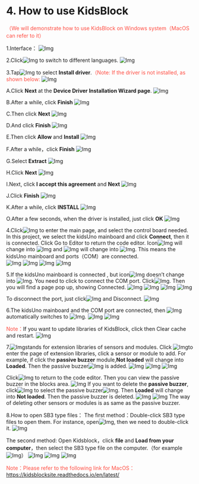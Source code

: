 # 4. How to use KidsBlock
<span style="color: rgb(255, 76, 65);">（We will demonstrate how to use KidsBlock on Windows system（MacOS can refer to it）</span>

1.Interface：
![Img](./media/135.jpg)

2.Click![Img](./media/136.png) to switch to different languages.
![Img](./media/137.png)

3.Tap![Img](./media/138.png) to select **Install driver**.<span style="color: rgb(255, 76, 65);">（Note: If the driver is not installed, as shown below:</span>
![Img](./media/139.png)

A.Click **Next** at the **Device Driver Installation Wizard page**.
![Img](./media/140.png)

B.After a while, click **Finish**
![Img](./media/141.png)

C.Then click **Next**
![Img](./media/142.png)

D.And click **Finish**
![Img](./media/143.png)

E.Then click **Allow** and **Install**
![Img](./media/144.png)

F.After a while，click **Finish**
![Img](./media/145.png)

G.Select **Extract**
![Img](./media/146.png)

H.Click **Next**
![Img](./media/147.png)

I.Next, click **I accept this agreement** and **Next**
![Img](./media/148.png)

J.Click **Finish**
![Img](./media/149.png)

K.After a while, click **INSTALL**
![Img](./media/150.png)

O.After a few seconds, when the driver is installed, just click **OK**
![Img](./media/151.png)

4.Click![Img](./media/152.png) to enter the main page, and select the control board needed. In this project, we select the kidsUno mainboard and click **Connect**, then it is connected.
Click Go to Editor to return the code editor. 
Icon![Img](./media/153.png) will change into ![Img](./media/154.png) and ![Img](./media/155.png) will change into ![Img](./media/156.png). This means the kidsUno mainboard and ports（COM）are connected.        
![Img](./media/157.png)
![Img](./media/158.png)
![Img](./media/159.png)
![Img](./media/160.jpg)

5.If the kidsUno mainboard is connected , but icon![Img](./media/161.png) doesn’t change into ![Img](./media/162.png). You need to click to connect the COM port.
Click![Img](./media/163.png). Then you will find a page pop up, showing Connected.
![Img](./media/164.jpg)
![Img](./media/158.png)
![Img](./media/159.png)
![Img](./media/160.jpg)

To disconnect the port, just click![Img](./media/165.png) and Disconnect.
![Img](./media/166.png)

6.The kidsUno mainboard and the COM port are connected, then ![Img](./media/167.png) automatically switches to ![Img](./media/168.png).
![Img](./media/169.jpg)
![Img](./media/170.jpg)

<span style="color: rgb(255, 76, 65);">Note：</span>If you want to update libraries of KidsBlock, click then Clear cache and restart.
![Img](./media/171.png)

7.![Img](./media/172.png)stands for extension libraries of sensors and modules. 
Click ![Img](./media/173.png)to enter the page of extension libraries, click a sensor or module to add. For example, if click the **passive buzzer** module,**Not loaded** will change into **Loaded**. Then the passive buzzer![Img](./media/174.png) is added.
 ![Img](./media/175.png)
![Img](./media/176.png)
![Img](./media/177.png)

Click![Img](./media/178.png) to return to the code editor. Then you can view the passive buzzer in the blocks area.
![Img](./media/179.png)
If you want to delete the **passive buzzer**, click![Img](./media/180.png) to select the passive buzzer![Img](./media/181.png). Then **Loaded** will change into **Not loaded**.
Then the passive buzzer is deleted.
![Img](./media/182.png)
![Img](./media/183.png)
The way of deleting other sensors or modules is as same as the passive buzzer.

8.How to open SB3 type files：
The first method：Double-click SB3 type files to open them.
For instance, open![Img](./media/c09.png), then we need to double-click it.
![Img](./media/186.png)

The second method: Open Kidsblock，click **file** and **Load from your computer**，then select the SB3 type file on the computer.（for example![Img](./media/c09.png)）
![Img](./media/c10.jpg)
![Img](./media/c22.png)
![Img](./media/c10.jpg)

<span style="color: rgb(255, 76, 65);">Note：Please refer to the following link for MacOS：</span>
https://kidsblocksite.readthedocs.io/en/latest/









